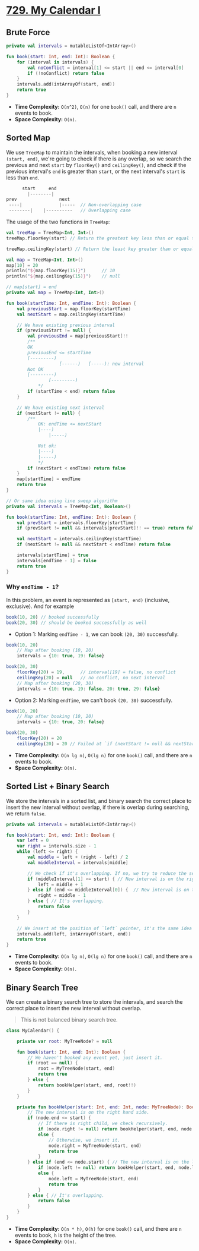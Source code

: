 # [729. My Calendar I](https://leetcode.com/problems/my-calendar-i/description/)

## Brute Force
```kotlin
private val intervals = mutableListOf<IntArray>()

fun book(start: Int, end: Int): Boolean {
    for (interval in intervals) {
        val noConflict = interval[1] <= start || end <= interval[0]
        if (!noConflict) return false
    }
    intervals.add(intArrayOf(start, end))
    return true
}
```

* **Time Complexity:** `O(n^2)`, `O(n)` for one `book()` call, and there are `n` events to book.
* **Space Complexity:** `O(n)`.

## Sorted Map
We use `TreeMap` to maintain the intervals, when booking a new interval `(start, end)`, we're going to check if there is any overlap, so we search the previous and next `start` by `floorKey()` and `ceilingKey()`, and check if the previous interval's `end` is greater than `start`, or the next interval's `start` is less than `end`.

```js
      start     end
        |--------|
prev                next
 ----|              |-----  // Non-overlapping case
 --------|    |----------   // Overlapping case
```

The usage of the two functions in `TreeMap`:
```kotlin
val treeMap = TreeMap<Int, Int>()
treeMap.floorKey(start) // Return the greatest key less than or equal to the given key, or null if there is no such key.

treeMap.ceilingKey(start) // Return the least key greater than or equal to the given key, or null if there is no such key.

val map = TreeMap<Int, Int>()
map[10] = 20
println("${map.floorKey(15)}")      // 10
println("${map.ceilingKey(15)}")    // null
```

```kotlin
// map[start] = end
private val map = TreeMap<Int, Int>()

fun book(startTime: Int, endTime: Int): Boolean {
    val previousStart = map.floorKey(startTime)
    val nextStart = map.ceilingKey(startTime)

    // We have existing previous interval
    if (previousStart != null) {
        val previousEnd = map[previousStart]!!
        /**
        OK
        previousEnd <= startTime
        [---------) 
                    [------)   [-----): new interval
        Not OK
        [---------) 
                [---------)   
            */
        if (startTime < end) return false
    }

    // We have existing next interval
    if (nextStart != null) {
        /**
            OK: endTime <= nextStart
            |----)
                |-----)

            Not ok:
            |----)
            |-----)
            */
        if (nextStart < endTime) return false
    }
    map[startTime] = endTime
    return true
}

// Or same idea using line sweep algorithm
private val intervals = TreeMap<Int, Boolean>()

fun book(startTime: Int, endTime: Int): Boolean {
    val prevStart = intervals.floorKey(startTime)
    if (prevStart != null && intervals[prevStart]!! == true) return false

    val nextStart = intervals.ceilingKey(startTime)
    if (nextStart != null && nextStart < endTime) return false

    intervals[startTime] = true
    intervals[endTime - 1] = false
    return true
}
```

### Why `endTime - 1`?
In this problem, an event is represented as `[start, end)` (inclusive, exclusive). And for example

```js
book(10, 20) // booked successfully
book(20, 30) // should be booked successfully as well
```

- Option 1: Marking `endTime - 1`, we can book `(20, 30)` successfully.
```js
book(10, 20)
    // Map after booking (10, 20)
    intervals = {10: true, 19: false} 

book(20, 30)
    floorKey(20) = 19,      // interval[19] = false, no conflict
    ceilingKey(20) = null   // no conflict, no next interval
    // Map after booking (20, 30)
    intervals = {10: true, 19: false, 20: true, 29: false} 
```

- Option 2: Marking `endTime`, we can't book `(20, 30)` successfully.
```js
book(10, 20)
    // Map after booking (10, 20)
    intervals = {10: true, 20: false} 

book(20, 30)
    floorKey(20) = 20
    ceilingKey(20) = 20 // Failed at `if (nextStart != null && nextStart < endTime)`
```

* **Time Complexity:** `O(n lg n)`, `O(lg n)` for one `book()` call, and there are `n` events to book.
* **Space Complexity:** `O(n)`.

## Sorted List + Binary Search
We store the intervals in a sorted list, and binary search the correct place to insert the new interval without overlap, if there is overlap during searching, we return `false`.

```kotlin
private val intervals = mutableListOf<IntArray>()

fun book(start: Int, end: Int): Boolean {
    var left = 0
    var right = intervals.size - 1
    while (left <= right) {
        val middle = left + (right - left) / 2
        val middleInterval = intervals[middle]

        // We check if it's overlapping. If no, we try to reduce the search space.
        if (middleInterval[1] <= start) { // New interval is on the right hand side.
            left = middle + 1
        } else if (end <= middleInterval[0]) {  // New interval is on the left hand side.
            right = middle - 1
        } else { // It's overlapping.
            return false
        }
    }

    // We insert at the position of `left` pointer, it's the same idea of [35. Search Insert Position](../leetcode/35.search-insert-position.md).
    intervals.add(left, intArrayOf(start, end))
    return true
}
```

* **Time Complexity:** `O(n lg n)`, `O(lg n)` for one `book()` call, and there are `n` events to book.
* **Space Complexity:** `O(n)`.

## Binary Search Tree
We can create a binary search tree to store the intervals, and search the correct place to insert the new interval without overlap.

> This is not balanced binary search tree.

```kotlin
class MyCalendar() {

    private var root: MyTreeNode? = null

    fun book(start: Int, end: Int): Boolean {
        // We haven't booked any event yet, just insert it.
        if (root == null) {
            root = MyTreeNode(start, end)
            return true
        } else {
            return bookHelper(start, end, root!!)
        }
    }

    private fun bookHelper(start: Int, end: Int, node: MyTreeNode): Boolean {
        // The new interval is on the right hand side.
        if (node.end <= start) {
            // If there is right child, we check recursively.
            if (node.right != null) return bookHelper(start, end, node.right!!)
            else {
                // Otherwise, we insert it.
                node.right = MyTreeNode(start, end)
                return true
            }
        } else if (end <= node.start) { // The new interval is on the left hand side.
            if (node.left != null) return bookHelper(start, end, node.left!!) 
            else {
                node.left = MyTreeNode(start, end)
                return true
            }
        } else { // It's overlapping.
            return false
        }
    }
}
```

* **Time Complexity:** `O(n * h)`, `O(h)` for one `book()` call, and there are `n` events to book, `h` is the height of the tree.
* **Space Complexity:** `O(n)`.